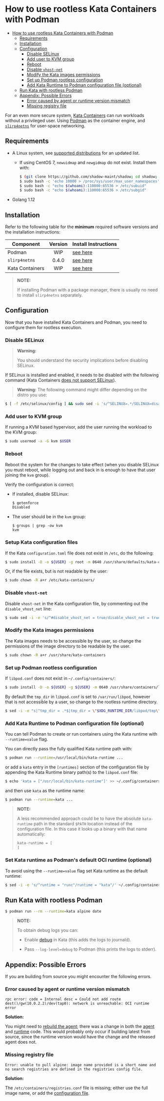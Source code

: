 # How to use rootless Kata Containers with Podman

* [How to use rootless Kata Containers with Podman](#how-to-use-rootless-kata-containers-with-podman)
    * [Requirements](#requirements)
    * [Installation](#installation)
    * [Configuration](#configuration)
        * [Disable SELinux](#disable-selinux)
        * [Add user to KVM group](#add-user-to-kvm-group)
        * [Reboot](#reboot)
        * [Disable `vhost-net`](#disable-vhost-net)
        * [Modify the Kata images permissions](#modify-the-kata-images-permissions)
        * [Set up Podman rootless configuration](#set-up-podman-rootless-configuration)
        * [Add Kata Runtime to Podman configuration file (optional)](#add-kata-runtime-to-podman-configuration-file-optional)
    * [Run Kata with rootless Podman](#run-kata-with-rootless-podman)
    * [Appendix: Possible Errors](#appendix-possible-errors)
        * [Error caused by agent or runtime version mismatch](#error-caused-by-agent-or-runtime-version-mismatch)
        * [Missing registry file](#missing-registry-file)

For an even more secure system, [Kata Containers](https://Katacontainers.io)
can run workloads without a privileged user. Using
[Podman](https://podman.io/) as the container engine, and
[`slirp4netns`](https://github.com/rootless-containers/slirp4netns) for
user-space networking.

## Requirements

- A Linux system, see
  [supported distributions](https://github.com/kata-containers/documentation/blob/master/install/README.md#supported-distributions)
  for an updated list.

  - If using CentOS 7, `newuidmap` and `newgidmap` do not exist. Install them with:

    ```bash
    $ (git clone https://github.com/shadow-maint/shadow; cd shadow; ./autogen.sh --prefix=/usr --enable-man; make && sudo make -C src install)
    $ sudo bash -c 'echo 10000 > /proc/sys/user/max_user_namespaces'
    $ sudo bash -c "echo $(whoami):110000:65536 > /etc/subuid"
    $ sudo bash -c "echo $(whoami):110000:65536 > /etc/subgid"
    ```

- Golang 1.12

## Installation

Refer to the following table for the __minimum__ required software versions
and the installation instructions:

| Component       | Version | Install Instructions|
| ----------------|:-------:|---------------------|
| Podman          | WIP     | [see here](https://github.com/containers/libpod/blob/master/install.md)
| `slirp4netns`   | 0.4.0   | [see here](https://github.com/rootless-containers/slirp4netns#quick-start)
| Kata Containers | WIP     | [see here](https://github.com/kata-containers/documentation/blob/master/install/README.md)

> **NOTE:**
>
> If installing Podman with a package manager, there is usually no need to
> install `slirp4netns` separately.

## Configuration

Now that you have installed Kata Containers and Podman, you need to configure
them for rootless execution.

### Disable SELinux

> **Warning:**
>
> You should understand the security implications before disabling SELinux.

If SELinux is installed and enabled, it needs to be disabled with the
following command (Kata Containers
[does not support SELinux](https://github.com/kata-containers/documentation/blob/master/Limitations.md#selinux-support)).

> **Warning:**
> The following command might differ depending on the distro you use:

```bash
$ [ -f /etc/selinux/config ] && sudo sed -i 's/^SELINUX=.*/SELINUX=disabled/g' /etc/selinux/config
```

### Add user to KVM group

If running a KVM based hypervisor, add the user running the workload to the KVM group:

```bash
$ sudo usermod -a -G kvm $USER
```

### Reboot

Reboot the system for the changes to take effect (when you disable SELinux you
must reboot, while logging out and back in is enough to have that user joining
the `kvm` group).

Verify the configuration is correct:

- If installed, disable SELinux:
  ```bash
  $ getenforce
  Disabled
  ```

- The user should be in the `kvm` group:

  ```
  $ groups | grep -ow kvm
  kvm
  ```

### Setup Kata configuration files

If the Kata `configuration.toml` file does not exist in `/etc`, do the
following:

```bash
$ sudo install -D -o ${USER} -g root -m 0640 /usr/share/defaults/kata-containers/configuration.toml /etc/kata-containers
```

Or, if the file exists, but is not readable by the user:

```bash
$ sudo chown -R a+r /etc/kata-containers/
```

### Disable `vhost-net`

Disable `vhost-net` in the Kata configuration file, by commenting out the
`disable_vhost_net` line:

```bash
$ sudo sed -i -e 's/^#disable_vhost_net = true/disable_vhost_net = true/' /etc/kata-containers/configuration.toml
```

### Modify the Kata images permissions

The Kata images needs to be accessible by the user, so change the permissions
of the image directory to be readable by the user.

```bash
$ sudo chown -R a+r /usr/share/kata-containers
```

### Set up Podman rootless configuration

If `libpod.conf` does not exist in `~/.config/containers/`:

```bash
$ sudo install -D -o ${USER} -g ${USER} -m 0640 /usr/share/containers/libpod.conf ~/.config/containers/
```

By default the `tmp_dir` in `libpod.conf` is set to `/var/run/libpod`, however
that is not accessible by a user, so change to the rootless runtime directory.

```bash
$ sed -i -e "s|^tmp_dir = .*$|tmp_dir = \"$XDG_RUNTIME_DIR/libpod/tmp\"|" ~/.config/containers/libpod.conf
```

### Add Kata Runtime to Podman configuration file (optional)

You can tell Podman to create or run containers using the Kata runtime with
`--runtime=value` flag.

You can directly pass the fully qualified Kata runtime path with:

```bash
$ podman run --runtime=/usr/local/bin/kata-runtime ...
```

or add a `kata` entry in the `[runtimes]` section of the configuration file by
appending the Kata Runtime binary path(s) to the `libpod.conf` file:

```bash
$ echo 'kata = ["/usr/local/bin/kata-runtime"]' >> ~/.config/containers/libpod.conf
```

and then use `kata` as the runtime name:

```bash
$ podman run --runtime=kata ...
```

> **NOTE:**
>
> A less recommended approach could be to have the absolute `kata-runtime`
> path in the standard `$PATH` location instead of the configuration file. In
> this case it looks up a binary with that name automatically:
>
> ```bash
> kata-runtime = [
> ]
> ```

### Set Kata runtime as Podman's default OCI runtime (optional)

To avoid using the `--runtime=value` flag set Kata runtime as the default
runtime:

```bash
$ sed -i -e 's/^runtime = "runc"/runtime = "kata"/' ~/.config/containers/libpod.conf
```

## Run Kata with rootless Podman

```bash
$ podman run --rm --runtime=kata alpine date
```

> **NOTE:**
>
> To obtain debug logs you can:
>
>  - Enable
>    [debug](https://github.com/kata-containers/documentation/blob/master/Developer-Guide.md#enable-full-debug)
>    in Kata (this adds the logs to journald).
>
>  - Pass `--log-level=debug` to Podman (this prints the logs to stderr).

## Appendix: Possible Errors

If you are building from source you might encounter the following errors.

### Error caused by agent or runtime version mismatch

```
rpc error: code = Internal desc = Could not add route dest()/gw(10.0.2.2)/dev(tap0): network is unreachable: OCI runtime error
```

**Solution:**

You might need to
[rebuild the agent](https://github.com/kata-containers/documentation/blob/master/Developer-Guide.md#add-a-custom-agent-to-the-image---optional);
there was a change in both the
[agent](https://github.com/kata-containers/agent/commit/a78e8cfda627cc350dc9d9ca9b969ebb642030c3)
and
[runtime](https://github.com/kata-containers/runtime/commit/cfedb06a19135e2ab4f18203a4f3147cdc3a4980)
code. This would probably only occur if building latest from source, since the
runtime version would have the change and the released agent does not.

### Missing registry file

```
Error: unable to pull alpine: image name provided is a short name and no search registries are defined in the registries config file.
```

**Solution:**

The `/etc/containers/registries.conf` file is missing; either use the full
image name, or add the [configuration
file](https://github.com/containers/libpod/blob/master/install.md#configuration-files).

